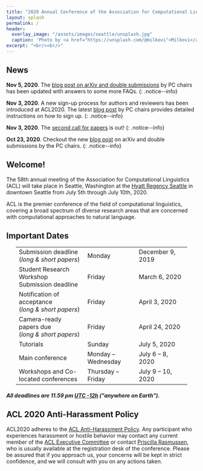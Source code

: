 ```yaml
---
title: "2020 Annual Conference of the Association for Computational Linguistics"
layout: splash
permalink: /
header:
  overlay_image: "/assets/images/seattle/unsplash.jpg"
  caption: 'Photo by <a href="https://unsplash.com/@milkovi">Milkovi</a> on <a href="http://www.unsplash.com">Unsplash</a>'
excerpt: "<br/><br/>"
---
```


<h2>News</h2>

**Nov 5, 2020**. The [blog post on arXiv and double submissions](/blog/arxiv-papers-double-submissions/) by PC chairs has been updated with answers to some more FAQs.
{: .notice--info}

**Nov 3, 2020**. A new sign-up process for authors and reviewers has been introduced at ACL2020. The latest [blog post](/blog/author-reviewer-profile/) by PC chairs provides detailed instructions on how to sign up.
{: .notice--info}

**Nov 3, 2020**. The [second call for papers](/calls/papers/) is out!
{: .notice--info}

**Oct 23, 2020**. Checkout the new [blog post](/blog/arxiv-papers-double-submissions/) on arXiv and double submissions by the PC chairs.
{: .notice--info}


<h2>Welcome!</h2>

The 58th annual meeting of the Association for Computational Linguistics (ACL) will take place in Seattle, Washington at the [Hyatt Regency Seattle](https://www.hyatt.com/en-US/hotel/washington/hyatt-regency-seattle/sears) in downtown Seattle from July 5th through July 10th, 2020.

ACL is the premier conference of the field of computational linguistics, covering a broad spectrum of diverse research areas that are concerned with computational approaches to natural language.


<h2 id="dates">Important Dates</h2>
<center>
<table style="width: 90%">
    <tbody>
        <tr>
            <td style="width: 40%;">Submission deadline<br/>(<i>long &amp; short papers</i>)</td>
            <td style="width: 30%;">Monday</td>
            <td>December 9, 2019</td>
        </tr>
        <tr>
            <td style="width: 40%;">Student Research Workshop Submission deadline<br/></td>
            <td style="width: 30%;">Friday</td>
            <td>March 6, 2020</td>
        </tr>       
        <tr>
            <td>Notification of acceptance<br/>(<i>long &amp; short papers</i>)</td>
            <td>Friday</td>
            <td>April 3, 2020</td>
        </tr>
        <tr>
          <td>Camera-ready papers due<br/>(<i>long &amp; short papers</i>)</td>
          <td>Friday</td>
          <td>April 24, 2020</td>
        </tr>
        <tr>
            <td>Tutorials</td>
            <td>Sunday</td>
            <td>July 5, 2020</td>
        </tr>        
        <tr>
            <td>Main conference</td>
            <td>Monday &ndash; Wednesday</td>
            <td>July 6 &ndash; 8, 2020</td>
        </tr>        
        <tr>
            <td>Workshops and Co-located conferences</td>
            <td>Thursday &ndash; Friday</td>
            <td>July 9 &ndash; 10, 2020</td>
        </tr>        
</tbody>
</table>
</center>
<h5>All deadlines are 11.59 pm <a target="_blank" href="https://www.timeanddate.com/time/zone/timezone/utc-12">UTC -12h</a> ("anywhere on Earth").</h5>

<h2>ACL 2020 Anti-Harassment Policy</h2>
ACL2020 adheres to the <a href="https://www.aclweb.org/adminwiki/index.php?title=Anti-Harassment_Policy">ACL Anti-Harassment Policy</a>. Any participant who experiences harassment or hostile behavior may contact any current member of the <a href="https://www.aclweb.org/portal/about">ACL Executive Committee</a> or contact <a href="mailto:acl@aclweb.org">Priscilla Rasmussen</a>, who is usually available at the registration desk of the conference. Please be assured that if you approach us, your concerns will be kept in strict confidence, and we will consult with you on any actions taken.
